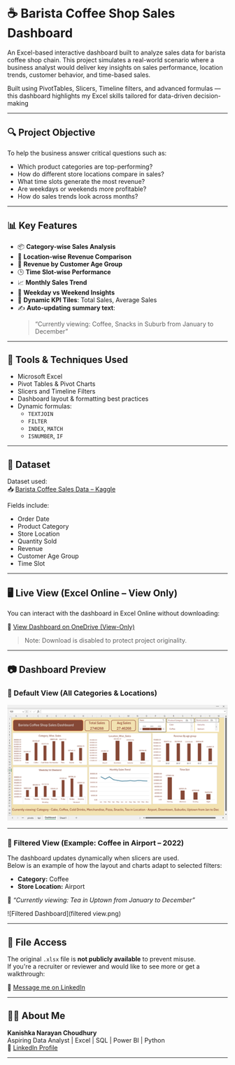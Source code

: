 # ☕ Barista Coffee Shop Sales Dashboard

An Excel-based interactive dashboard built to analyze sales data for barista coffee shop chain. This project simulates a real-world scenario where a business analyst would deliver key insights on sales performance, location trends, customer behavior, and time-based sales.

Built using PivotTables, Slicers, Timeline filters, and advanced formulas — this dashboard highlights my Excel skills tailored for data-driven decision-making

---

## 🔍 Project Objective

To help the business answer critical questions such as:

- Which product categories are top-performing?
- How do different store locations compare in sales?
- What time slots generate the most revenue?
- Are weekdays or weekends more profitable?
- How do sales trends look across months?

---

## 📊 Key Features

- 📦 **Category-wise Sales Analysis**
- 📍 **Location-wise Revenue Comparison**
- 👥 **Revenue by Customer Age Group**
- 🕒 **Time Slot-wise Performance**
- 📈 **Monthly Sales Trend**
- 📅 **Weekday vs Weekend Insights**
- 📌 **Dynamic KPI Tiles**: Total Sales, Average Sales
- ✍️ **Auto-updating summary text**:
  > “Currently viewing: Coffee, Snacks in Suburb from January to December”

---

## 🧠 Tools & Techniques Used

- Microsoft Excel
- Pivot Tables & Pivot Charts
- Slicers and Timeline Filters
- Dashboard layout & formatting best practices
- Dynamic formulas:
  - `TEXTJOIN`
  - `FILTER`
  - `INDEX`, `MATCH`
  - `ISNUMBER`, `IF`

---

## 📂 Dataset

Dataset used:  
📥 [Barista Coffee Sales Data – Kaggle](https://www.kaggle.com/datasets/yashparab/barista-coffee-sales-data-for-eda-csv/data)

Fields include:
- Order Date
- Product Category
- Store Location
- Quantity Sold
- Revenue
- Customer Age Group
- Time Slot

---

## 🖥️ Live View (Excel Online – View Only)

You can interact with the dashboard in Excel Online without downloading:

🔗 [View Dashboard on OneDrive (View-Only)](https://1drv.ms/x/c/2fe0523cd439b7b6/EXNTVkNoohBOjJVrd6t-W7ABIzlJg4t8DuQI7F90BvKMkw?e=3Sndva)

> Note: Download is disabled to protect project originality.

---

## 📷 Dashboard Preview

### 🔹 Default View (All Categories & Locations)

![Dashboard Screenshot](dashboard.png)

---

### 🔸 Filtered View (Example: Coffee in Airport – 2022)

The dashboard updates dynamically when slicers are used.  
Below is an example of how the layout and charts adapt to selected filters:

- **Category:** Coffee
- **Store Location:** Airport

📝 _“Currently viewing: Tea in Uptown from January to December”_

![Filtered Dashboard](filtered view.png)

---

## 🔐 File Access

The original `.xlsx` file is **not publicly available** to prevent misuse.  
If you're a recruiter or reviewer and would like to see more or get a walkthrough:

📩 [Message me on LinkedIn](https://www.linkedin.com/in/kanishka-n-choudhury/)

---

## 🙋‍♂️ About Me

**Kanishka Narayan Choudhury**  
Aspiring Data Analyst | Excel | SQL | Power BI | Python  
🔗 [LinkedIn Profile](https://www.linkedin.com/in/kanishka-n-choudhury/)

---

